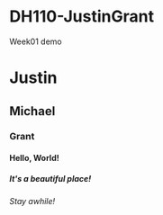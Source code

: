 # DH110-JustinGrant
Week01 demo

# Justin
## Michael
### Grant
#### Hello, World!
##### It's a beautiful place!
###### Stay awhile!

